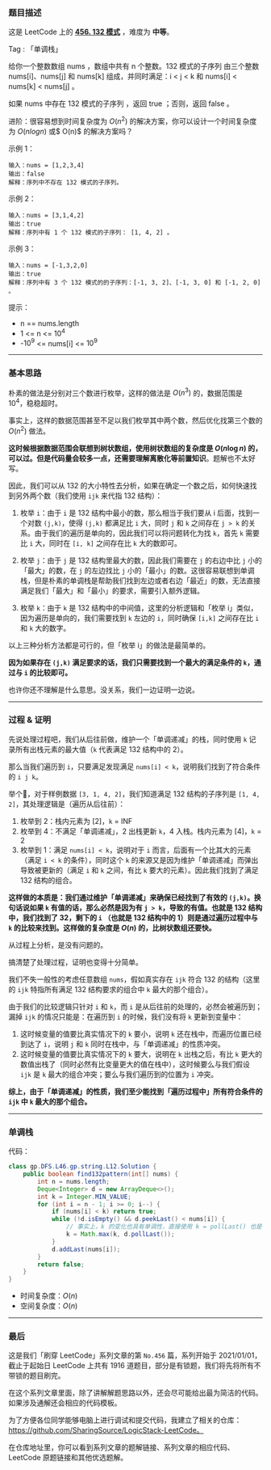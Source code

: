 ### 题目描述

这是 LeetCode 上的 **[456. 132 模式](https://leetcode-cn.com/problems/132-pattern/solution/xiang-xin-ke-xue-xi-lie-xiang-jie-wei-he-95gt/)** ，难度为 **中等**。

Tag : 「单调栈」



给你一个整数数组 nums ，数组中共有 n 个整数。132 模式的子序列 由三个整数 nums[i]、nums[j] 和 nums[k] 组成，并同时满足：i < j < k 和 nums[i] < nums[k] < nums[j] 。

如果 nums 中存在 132 模式的子序列 ，返回 true ；否则，返回 false 。


进阶：很容易想到时间复杂度为 $O(n^2)$ 的解决方案，你可以设计一个时间复杂度为 $O(n logn)$ 或$ O(n)$ 的解决方案吗？


示例 1：
```
输入：nums = [1,2,3,4]
输出：false
解释：序列中不存在 132 模式的子序列。
```
示例 2：
```
输入：nums = [3,1,4,2]
输出：true
解释：序列中有 1 个 132 模式的子序列： [1, 4, 2] 。
```
示例 3：
```
输入：nums = [-1,3,2,0]
输出：true
解释：序列中有 3 个 132 模式的的子序列：[-1, 3, 2]、[-1, 3, 0] 和 [-1, 2, 0] 。
```

提示：
* n == nums.length
* 1 <= n <= $10^4$
* -$10^9$ <= nums[i] <= $10^9$

---

### 基本思路

朴素的做法是分别对三个数进行枚举，这样的做法是 $O(n^3)$ 的，数据范围是 $10^4$，稳稳超时。

事实上，这样的数据范围甚至不足以我们枚举其中两个数，然后优化找第三个数的 $O(n^2)$ 做法。

**这时候根据数据范围会联想到树状数组，使用树状数组的复杂度是 $O(n\log{n})$ 的，可以过。但是代码量会较多一点，还需要理解离散化等前置知识**。题解也不太好写。

因此，我们可以从 132 的大小特性去分析，如果在确定一个数之后，如何快速找到另外两个数（我们使用 `ijk` 来代指 132 结构）：

1. 枚举 `i`：由于 `i` 是 132 结构中最小的数，那么相当于我们要从 i 后面，找到一个对数 `(j,k)`，使得 `(j,k)` 都满足比 `i` 大，同时 `j` 和 `k` 之间存在 `j > k` 的关系。由于我们的遍历是单向的，因此我们可以将问题转化为找 `k`，首先 `k` 需要比 `i` 大，同时在 `[i, k]` 之间存在比 `k` 大的数即可。

2. 枚举 `j`：由于 `j` 是 132 结构里最大的数，因此我们需要在 `j` 的右边中比 `j` 小的「最大」的数，在 `j` 的左边找比 `j` 小的「最小」的数。这很容易联想到单调栈，但是朴素的单调栈是帮助我们找到左边或者右边「最近」的数，无法直接满足我们「最大」和「最小」的要求，需要引入额外逻辑。

3. 枚举 `k`：由于 `k` 是 132 结构中的中间值，这里的分析逻辑和「枚举 i」类似，因为遍历是单向的，我们需要找到 `k` 左边的 `i`，同时确保 `[i,k]` 之间存在比 `i` 和 `k` 大的数字。

以上三种分析方法都是可行的，但「枚举 i」的做法是最简单的。

**因为如果存在 `(j,k)` 满足要求的话，我们只需要找到一个最大的满足条件的 `k`，通过与 `i` 的比较即可。**

也许你还不理解是什么意思。没关系，我们一边证明一边说。

***

### 过程 & 证明

先说处理过程吧，我们从后往前做，维护一个「单调递减」的栈，同时使用 `k` 记录所有出栈元素的最大值（`k` 代表满足 132 结构中的 2）。

那么当我们遍历到 `i`，只要满足发现满足 `nums[i] < k`，说明我们找到了符合条件的 `i j k`。

举个🌰，对于样例数据 `[3, 1, 4, 2]`，我们知道满足 132 结构的子序列是 `[1, 4, 2]`，其处理逻辑是（遍历从后往前）：

1. 枚举到 2：栈内元素为 [2]，`k` = INF
2. 枚举到 4：不满足「单调递减」，2 出栈更新 `k`，4 入栈。栈内元素为 [4]，`k` = 2
3. 枚举到 1：满足 `nums[i] < k`，说明对于 `i` 而言，后面有一个比其大的元素（满足 `i < k` 的条件），同时这个 `k` 的来源又是因为维护「单调递减」而弹出导致被更新的（满足 `i` 和 `k` 之间，有比 `k` 要大的元素）。因此我们找到了满足 132 结构的组合。

**这样做的本质是：我们通过维护「单调递减」来确保已经找到了有效的 `(j,k)`。换句话说如果 `k` 有值的话，那么必然是因为有 `j > k`，导致的有值。也就是 132 结构中，我们找到了 32，剩下的 `i` （也就是 132 结构中的 1）则是通过遍历过程中与 `k` 的比较来找到。这样做的复杂度是 $O(n)$ 的，比树状数组还要快。**

从过程上分析，是没有问题的。

搞清楚了处理过程，证明也变得十分简单。

我们不失一般性的考虑任意数组 `nums`，假如真实存在 `ijk` 符合 132 的结构（这里的 `ijk` 特指所有满足 132 结构要求的组合中 `k` 最大的那个组合）。

由于我们的比较逻辑只针对 `i` 和 `k`，而 `i` 是从后往前的处理的，必然会被遍历到；漏掉 `ijk` 的情况只能是：在遍历到 `i` 的时候，我们没有将 `k` 更新到变量中：

1. 这时候变量的值要比真实情况下的 `k` 要小，说明 `k` 还在栈中，而遍历位置已经到达了 `i`，说明 `j` 和 `k` 同时在栈中，与「单调递减」的性质冲突。
2. 这时候变量的值要比真实情况下的 `k` 要大，说明在 `k` 出栈之后，有比 `k` 更大的数值出栈了（同时必然有比变量更大的值在栈中），这时候要么与我们假设 `ijk` 是 `k` 最大的组合冲突；要么与我们遍历到的位置为 `i` 冲突。

**综上，由于「单调递减」的性质，我们至少能找到「遍历过程中」所有符合条件的 `ijk` 中 `k` 最大的那个组合。**

***

### 单调栈

代码：

```Java []
class gp.DFS.L46.gp.string.L12.Solution {
    public boolean find132pattern(int[] nums) {
        int n = nums.length;
        Deque<Integer> d = new ArrayDeque<>();
        int k = Integer.MIN_VALUE;
        for (int i = n - 1; i >= 0; i--) {
            if (nums[i] < k) return true;
            while (!d.isEmpty() && d.peekLast() < nums[i]) {
                // 事实上，k 的变化也具有单调性，直接使用 k = pollLast() 也是可以的
                k = Math.max(k, d.pollLast()); 
            }
            d.addLast(nums[i]);
        }
        return false;
    }
}
```
* 时间复杂度：$O(n)$
* 空间复杂度：$O(n)$

---

### 最后

这是我们「刷穿 LeetCode」系列文章的第 `No.456` 篇，系列开始于 2021/01/01，截止于起始日 LeetCode 上共有 1916 道题目，部分是有锁题，我们将先将所有不带锁的题目刷完。

在这个系列文章里面，除了讲解解题思路以外，还会尽可能给出最为简洁的代码。如果涉及通解还会相应的代码模板。

为了方便各位同学能够电脑上进行调试和提交代码，我建立了相关的仓库：https://github.com/SharingSource/LogicStack-LeetCode。

在仓库地址里，你可以看到系列文章的题解链接、系列文章的相应代码、LeetCode 原题链接和其他优选题解。

